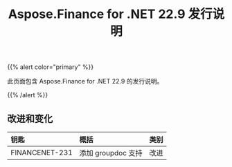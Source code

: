 ﻿---
title: Aspose.Finance for .NET 22.9 发行说明
type: docs
weight: 18
url: /zh/net/aspose-finance-for-net-22-9-release-notes/
---
{{% alert color="primary" %}}

此页面包含 Aspose.Finance for .NET 22.9 的发行说明。

{{% /alert %}}

## **改进和变化**

|**钥匙**|**概括**|**类别**|
|:- |:- |:- |
|FINANCENET-231|添加 groupdoc 支持|改进|
